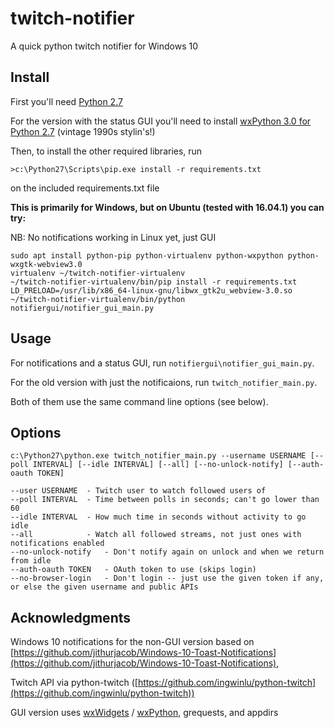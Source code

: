 # twitch-notifier
A quick python twitch notifier for Windows 10

## Install

First you'll need [Python 2.7](https://www.python.org/downloads/release/python-2711/)

For the version with the status GUI you'll need to install [wxPython 3.0 for Python 2.7](https://wxpython.org/download.php#msw)
(vintage 1990s stylin's!)

Then, to install the other required libraries, run

    >c:\Python27\Scripts\pip.exe install -r requirements.txt

on the included requirements.txt file

**This is primarily for Windows, but on Ubuntu (tested with 16.04.1) you can try:**

NB: No notifications working in Linux yet, just GUI 

	sudo apt install python-pip python-virtualenv python-wxpython python-wxgtk-webview3.0
	virtualenv ~/twitch-notifier-virtualenv
	~/twitch-notifier-virtualenv/bin/pip install -r requirements.txt
	LD_PRELOAD=/usr/lib/x86_64-linux-gnu/libwx_gtk2u_webview-3.0.so ~/twitch-notifier-virtualenv/bin/python notifiergui/notifier_gui_main.py 

## Usage

For notifications and a status GUI, run `notifiergui\notifier_gui_main.py`.

For the old version with just the notificaions, run `twitch_notifier_main.py`.

Both of them use the same command line options (see below).

## Options

    c:\Python27\python.exe twitch_notifier_main.py --username USERNAME [--poll INTERVAL] [--idle INTERVAL] [--all] [--no-unlock-notify] [--auth-oauth TOKEN]

    --user USERNAME  - Twitch user to watch followed users of
    --poll INTERVAL  - Time between polls in seconds; can't go lower than 60
    --idle INTERVAL  - How much time in seconds without activity to go idle
    --all            - Watch all followed streams, not just ones with notifications enabled
    --no-unlock-notify   - Don't notify again on unlock and when we return from idle
    --auth-oauth TOKEN   - OAuth token to use (skips login)
    --no-browser-login   - Don't login -- just use the given token if any, or else the given username and public APIs 
    
## Acknowledgments

Windows 10 notifications for the non-GUI version based on [https://github.com/jithurjacob/Windows-10-Toast-Notifications](https://github.com/jithurjacob/Windows-10-Toast-Notifications),

Twitch API via python-twitch ([https://github.com/ingwinlu/python-twitch](https://github.com/ingwinlu/python-twitch))

GUI version uses [wxWidgets](https://www.wxwidgets.org/) / [wxPython](https://wxpython.org/), grequests, and appdirs
